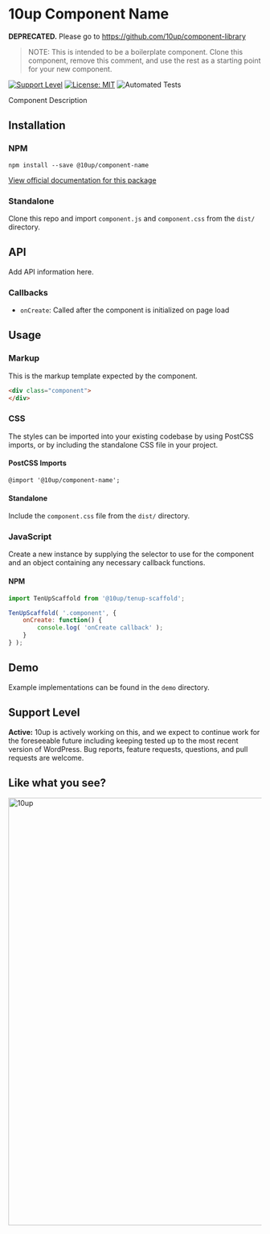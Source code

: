 # 10up Component Name

**DEPRECATED.** Please go to https://github.com/10up/component-library

> NOTE: This is intended to be a boilerplate component. Clone this component, remove this comment, and use the rest as a starting point for your new component.

[![Support Level](https://img.shields.io/badge/support-active-green.svg)](#support-level) [![License: MIT](https://img.shields.io/badge/License-MIT-yellow.svg)](https://opensource.org/licenses/MIT) ![Automated Tests](https://github.com/10up/component-scaffold/workflows/Automated%20Tests/badge.svg)

Component Description

## Installation

### NPM

`npm install --save @10up/component-name`

[View official documentation for this package](https://baseline.10up.com/component/tenup-scaffold)

### Standalone

Clone this repo and import `component.js` and `component.css` from the `dist/` directory.

## API

Add API information here.

### Callbacks

 - `onCreate`: Called after the component is initialized on page load

## Usage

### Markup

 This is the markup template expected by the component.

 ```html
 <div class="component">
 </div>
 ```

### CSS

The styles can be imported into your existing codebase by using PostCSS imports, or by including the standalone CSS file in your project.

#### PostCSS Imports
`@import '@10up/component-name';`

#### Standalone
Include the `component.css` file from the `dist/` directory.

### JavaScript

Create a new instance by supplying the selector to use for the component and an object containing any necessary callback functions.

#### NPM

```javascript
import TenUpScaffold from '@10up/tenup-scaffold';

TenUpScaffold( '.component', {
	onCreate: function() {
		console.log( 'onCreate callback' );
	}
} );
```

## Demo

Example implementations can be found in the `demo` directory.

## Support Level

**Active:** 10up is actively working on this, and we expect to continue work for the foreseeable future including keeping tested up to the most recent version of WordPress.  Bug reports, feature requests, questions, and pull requests are welcome.

## Like what you see?

<a href="http://10up.com/contact/"><img src="https://10up.com/uploads/2016/10/10up-Github-Banner.png" width="850" alt="10up"></a>
